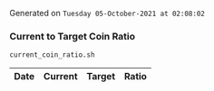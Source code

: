 Generated on `Tuesday 05-October-2021 at 02:08:02`

### Current to Target Coin Ratio
`current_coin_ratio.sh`

Date|Current|Target|Ratio
---|---|---|---

